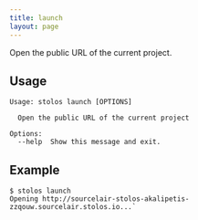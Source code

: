 ```yaml
---
title: launch
layout: page
---
```


Open the public URL of the current project.

## Usage

```
Usage: stolos launch [OPTIONS]

  Open the public URL of the current project

Options:
  --help  Show this message and exit.
```

## Example
```
$ stolos launch
Opening http://sourcelair-stolos-akalipetis-zzqouw.sourcelair.stolos.io...`
```